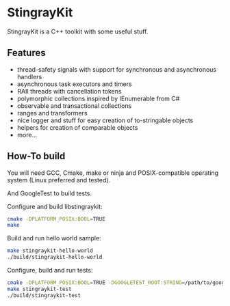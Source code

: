 # StingrayKit

StingrayKit is a C++ toolkit with some useful stuff.

## Features

- thread-safety signals with support for synchronous and asynchronous handlers
- asynchronous task executors and timers
- RAII threads with cancellation tokens
- polymorphic collections inspired by IEnumerable from C#
- observable and transactional collections
- ranges and transformers
- nice logger and stuff for easy creation of to-stringable objects
- helpers for creation of comparable objects
- more...

## How-To build

You will need GCC, Cmake, make or ninja and POSIX-compatible operating system (Linux preferred and tested).

And GoogleTest to build tests.

Configure and build libstingraykit:

```sh
cmake -DPLATFORM_POSIX:BOOL=TRUE
make
```

Build and run hello world sample:
```sh
make stingraykit-hello-world
./build/stingraykit-hello-world
```

Configure, build and run tests:

```sh
cmake -DPLATFORM_POSIX:BOOL=TRUE -DGOOGLETEST_ROOT:STRING=/path/to/googletest
make stingraykit-test
./build/stingraykit-test
```

